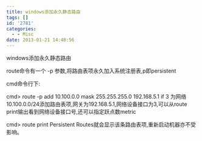 ```yaml
---
title: windows添加永久静态路由
tags: []
id: '2781'
categories:
  - - Misc
date: 2013-01-21 14:48:56
---
```


windows添加永久静态路由
<!-- more -->
route命令有一个 -p 参数,将路由表项永久加入系统注册表,p即persistent

cmd命令行下:

cmd> route -p add 10.100.0.0 mask 255.255.255.0 192.168.5.1 if 3
为网络10.100.0.0/24添加路由表项,网关为192.168.5.1,网络设备接口为3,可以从route print输出看到网络设备接口号,还可以指定跃点数metric

cmd> route print
Persistent Routes就会显示该条路由表项,重新启动机器亦不受影响。